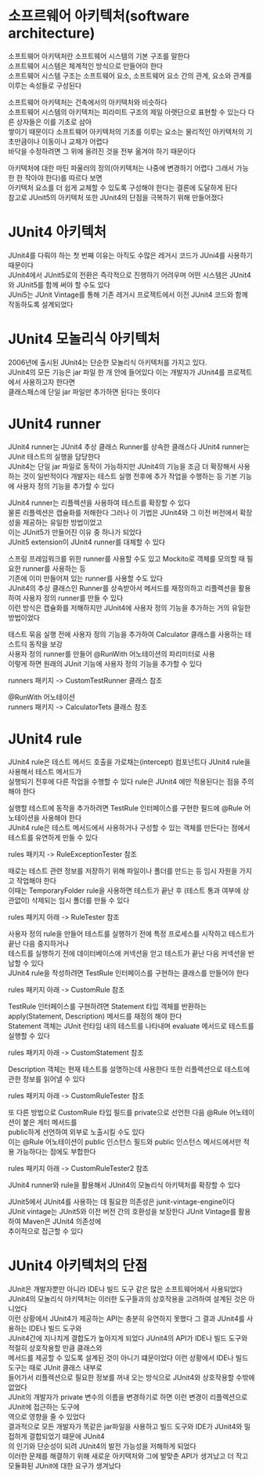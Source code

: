 # **소프르웨어 아키텍처(software architecture)**  
소프트웨어 아키텍처란 소프트웨어 시스템의 기본 구조를 말한다  
소프트웨어 시스템은 체계적인 방식으로 만들어야 한다  
소프트웨어 시스템 구조는 소프트웨어 요소, 소프트웨어 요소 간의 관계, 요소와 관계를 이루는 속성들로 구성된다  
  
소프트웨어 아키텍처는 건축에서의 아키텍처와 비슷하다  
소프트웨어 시스템의 아키텍처는 피라미트 구조의 제일 아랫단으로 표현할 수 있는다 다른 상자들은 이를 기초로 삼아  
쌓이기 때문이다 소프트웨어 아키텍처의 기초를 이루는 요소는 물리적인 아키텍처의 기초만큼이나 이동이나 교체가 어렵다  
바닥을 수정하려면 그 위에 올려진 것을 전부 옮겨야 하기 때문이다  
  
아키텍처에 대한 마틴 파울러의 정의(아키텍처는 나중에 변경하기 어렵다 그래서 가능한 한 작아야 한다)를 따르다 보면  
아키텍처 요소를 더 쉽게 교체할 수 있도록 구성해야 한다는 결론에 도달하게 된다  
참고로 JUnit5의 아키텍처 또한 JUnit4의 단점을 극복하기 위해 만들어졌다  
  
# **JUnit4 아키텍처**  
JUnit4를 다뤄야 하는 첫 번째 이유는 아직도 수많은 레거시 코드가 JUni4를 사용하기 때문이다  
JUnit4에서 JUnit5로의 전환은 즉각적으로 진행하기 어려우며 어떤 시스템은 JUnit4와 JUnit5를 함께 써야 할 수도 있다  
JUni5는 JUnit Vintage를 통해 기존 레거시 프로젝트에서 이전 JUnit4 코드와 함께 작동하도록 설계되었다  
  
# **JUnit4 모놀리식 아키텍처**  
2006년에 출시된 JUnit4는 단순한 모놀리식 아키텍처를 가지고 있다.  
JUnit4의 모든 기능은 jar 파일 한 개 안에 들어있다 이는 개발자가 JUnit4를 프로젝트에서 사용하고자 한다면  
클래스패스에 단일 jar 파일만 추가하면 된다는 뜻이다  

# **JUnit4 runner**  
JUnit4 runner는 JUnit4 추상 클래스 Runner를 상속한 클래스다 JUnit4 runner는 JUnit 테스트의 실행을 담당한다  
JUnit4는 단일 jar 파일로 동작이 가능하지만 JUnit4의 기능을 조금 더 확장해서 사용하는 것이 일반적이다
개발자는 테스트 실행 전후에 추가 작업을 수행하는 등 기본 기능에 사용자 정의 기능을 추가할 수 있다  
  
JUnit4 runner는 리플렉션을 사용하여 테스트를 확장할 수 있다  
물론 리플렉션은 캡슐화를 저해한다 그러나 이 기법은 JUnit4와 그 이전 버전에서 확장성을 제공하는 유일한 방법이었고  
이는 JUnit5가 만들어진 이유 중 하나가 되었다  
JUnit5 extension이 JUnit4 runner를 대체할 수 있다  
  
스프링 프레임워크를 위한 runner를 사용할 수도 있고 Mockito로 객체를 모의할 때 필요한 runner를 사용하는 등  
기존에 이미 만들어져 있는 runner를 사용할 수도 있다  
JUnit4의 추상 클래스인 Runner를 상속받아서 메서드를 재정의하고 리플렉션을 활용하여 사용자 정의 runner를 만들 수 있다  
이런 방식은 캡슐화를 저해하지만 JUnit4에 사용자 정의 기능을 추가하는 거의 유일한 방법이었다  
  
테스트 묶음 실행 전에 사용자 정의 기능을 추가하여 Calculator 클래스를 사용하는 테스트듸 동작을 보강  
사용자 정의 runner를 만들어 @RunWith 어노테이션의 파리미터로 사용  
이렇게 하면 원래의 JUnit 기능에 사용자 정의 기능을 추가할 수 있다   
  
runners 패키지 -> CustomTestRunner 클래스 참조  
  
@RunWith 어노테이션  
runners 패키지 -> CalculatorTets 클래스 참조  
  
# **JUnit4 rule**  
JUnit4 rule은 테스트 메서드 호출을 가로채는(intercept) 컴포넌트다 JUnit4 rule을 사용해서 테스트 메서드가  
실행되기 전후에 다른 작업을 수행할 수 있다 rule은 JUnit4 에만 적용된다는 점을 주의해야 한다  
  
실행할 테스트에 동작을 추가하려면 TestRule 인터페이스를 구현한 필드에 @Rule 어노테이션을 사용해야 한다  
JUnit4 rule은 테스트 메서드에서 사용하거나 구성할 수 있는 객체를 만든다는 점에서 테스트를 유연하게 만들 수 있다  
  
rules 패키지 -> RuleExceptionTester 참조  
  
때로는 테스트 관련 정보를 저장하기 위해 파일이나 폴더를 만드는 등 임시 자원을 가지고 작업해야 한다  
이때는 TemporaryFolder rule을 사용하면 테스트가 끝난 후 (테스트 통과 여부에 상관없이) 삭제되는 임시 폴더를 만들 수 있다  
  
rules 패키지 아래 -> RuleTester 참조  
  
사용자 정의 rule을 만들어 테스트를 실행하기 전에 특정 프로세스를 시작하고 테스트가 끝난 다음 중지하거나  
테스트를 실행하기 전에 데이터베이스에 커넥션을 얻고 테스트가 끝난 다음 커넥션을 반납할 수 있다  
JUnit4 rule을 작성하려면 TestRule 인터페이스를 구현하는 클래스를 만들어야 한다  
  
rules 패키지 아래 -> CustomRule 참조  
  
TestRule 인터페이스를 구현하려면 Statement 타입 객체를 반환하는 apply(Statement, Description) 메서드를 재정의 해야 한다  
Statement 객체는 JUnit 런타임 내의 테스트를 나타내며 evaluate 메서드로 테스트를 실행할 수 있다  
  
rules 패키지 아래 -> CustomStatement 참조  
  
Description 객체는 현재 테스트를 설명하는데 사용한다 또한 리플렉션으로 테스트에 관한 정보를 읽어낼 수 있다  
  
rules 패키지 아래 -> CustomRuleTester 참조  
  
또 다른 방법으로 CustomRule 타입 필드를 private으로 선언한 다음 @Rule 어노테이션이 붙은 게터 메서드를  
public하게 선언하여 외부로 노출시킬 수도 있다  
이는 @Rule 어노테이션이 public 인스턴스 필드와 public 인스턴스 메서드에서만 적용 가능하다는 점에도 부합한다  
  
rules 패키지 아래 -> CustomRuleTester2 참조  
  
JUnit4 runner와 rule을 활용해서 JUnit4의 모놀리식 아키텍처를 확장할 수 있다  
  
JUnit5에서 JUnit4를 사용하는 데 필요한 의존성은 junit-vintage-engine이다  
JUnit vintage는 JUnit5와 이전 버전 간의 호환성을 보장한다 JUnit Vintage를 활용하여 Maven은 JUnit4 의존성에  
추이적으로 접근할 수 있다  
  
# **JUnit4 아키텍처의 단점**  
JUnit은 개발자뿐만 아니라 IDE나 빌드 도구 같은 많은 소프트웨어에서 사용되었다  
JUnit4의 모놀리식 아키텍처는 이러한 도구들과의 상호작용을 고려하여 설계된 것은 아니었다  
이런 상황에서 JUnit4가 제공하는 API는 충분히 유연하지 못했다 그 결과 JUnit4를 사용하는 IDE나 빌드 도구와  
JUnit4간에 지나치게 결합도가 높아지게 되었다 JUnit4의 API가 IDE나 빌드 도구와 적절히 상호작용할 만큼 클래스와  
메서드를 제공할 수 있도록 설계된 것이 아니기 떄문이었다 이런 상황에서 IDE나 빌드 도구는 때로 JUnit 클래스 내부로  
들어가서 리플렉션으로 필요한 정보를 꺼내 오는 방식으로 JUnit4와 상호작용할 수밖에 없었다  
JUnit의 개발자가 private 변수의 이름을 변경하기로 하면 이런 변경이 리플렉션으로 JUnit에 접근하는 도구에  
역으로 영향을 줄 수 있었다  
결과적으로 모든 개발자가 똑같은 jar파일을 사용하고 빌드 도구와 IDE가 JUnit4와 밀접하게 결합되었기 떄문에 JUnit4  
의 인기와 단순성이 되려 JUnit4의 발전 가능성을 저해하게 되었다  
이러한 문제를 해결하기 위해 새로운 아키텍처와 그에 발맞춘 API가 생겨났고 더 작고 모듈화된 JUnit에 대한 요구가 생겨났다  

  

